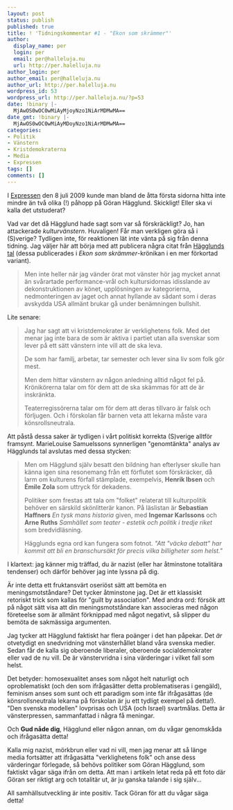 ```yaml
---
layout: post
status: publish
published: true
title: ! 'Tidningskommentar #1 - "Ekon som skrämmer"'
author:
  display_name: per
  login: per
  email: per@halleluja.nu
  url: http://per.halelluja.nu
author_login: per
author_email: per@halleluja.nu
author_url: http://per.halelluja.nu
wordpress_id: 53
wordpress_url: http://per.halleluja.nu/?p=53
date: !binary |-
  MjAwOS0wOC0wMiAyMjoyNzo1NiArMDMwMA==
date_gmt: !binary |-
  MjAwOS0wOC0wMiAyMDoyNzo1NiArMDMwMA==
categories:
- Politik
- Vänstern
- Kristdemokraterna
- Media
- Expressen
tags: []
comments: []
---
```

<p>I <a href="http://www.expressen.se">Expressen</a> den 8 juli 2009 kunde man bland de åtta första sidorna hitta inte mindre än två olika (!) påhopp på Göran Hägglund. Skickligt! Eller ska vi kalla det utstuderat?</p>
<p>Vad var det då Hägglund hade sagt som var så förskräckligt? Jo, han attackerade <em>kulturvänstern</em>. Huvaligen! Får man verkligen göra så i (S)verige? Tydligen inte, för reaktionen lät inte vänta på sig från denna tidning. Jag väljer här att börja med att publicera några citat från <a href="http://www.kristdemokraterna.se/GoranHagglund/Tal/090702Almedalen.aspx">Hägglunds tal</a> (dessa publicerades i <em>Ekon som skrämmer</em>-krönikan i en mer förkortad variant).</p>

<blockquote><p>Men inte heller när jag vänder örat mot vänster hör jag mycket annat än svårartade performance-vrål och kultursidornas idisslande av dekonstruktionen av könet, upplösningen av kategorierna, nedmonteringen av jaget och annat hyllande av sådant som i deras avskydda USA allmänt brukar gå under benämningen bullshit.</p></blockquote>
<p>Lite senare:</p>
<blockquote><p>Jag har sagt att vi kristdemokrater är verklighetens folk. Med det menar jag inte bara de som är aktiva i partiet utan alla svenskar som lever på ett sätt vänstern inte vill att de ska leva.</p>
<p>De som har familj, arbetar, tar semester och lever sina liv som folk gör mest.</p>
<p>Men dem hittar vänstern av någon anledning alltid något fel på. Krönikörerna talar om för dem att de ska skämmas för att de är inskränkta.</p>
<p>Teaterregissörerna talar om för dem att deras tillvaro är falsk och förljugen. Och i förskolan får barnen veta att lekarna måste vara könsrollsneutrala.</p></blockquote>
<p>Att påstå dessa saker är tydligen i vårt politiskt korrekta (S)verige alltför framsynt. MarieLouise Samuelssons synnerligen "genomtänkta" analys av Hägglunds tal avslutas med dessa stycken:</p>
<blockquote><p>Men om Hägglund själv besatt den bildning han efterlyser skulle han känna igen sina resonemang från ett förflutet som förskräcker, då larm om kulturens förfall stämplade, exempelvis, <strong>Henrik Ibsen</strong> och <strong>Émile Zola </strong>som uttryck för dekadens.</p>
<p>Politiker som frestas att tala om "folket" relaterat till kulturpolitik behöver en särskild skönlitterär kanon. På läslistan är <strong>Sebastian Haffners</strong> <em>En tysk mans historia</em> given, med <strong>Ingemar Karlssons</strong> och <strong>Arne Ruths</strong> <em>Samhället som teater - estetik och politik i tredje riket</em> som bredvidläsning.</p>
<p>Hägglunds egna ord kan fungera som fotnot. <em>"Att "väcka debatt" har kommit att bli en branschursäkt för precis vilka billigheter som helst."</em></p></blockquote>
<p>I klartext: jag känner mig träffad, du är nazist (eller har åtminstone totalitära tendenser) och därför behöver jag inte lyssna på dig.</p>
<p>Är inte detta ett fruktansvärt oseriöst sätt att bemöta en meningsmotståndare? Det tycker åtminstone jag. Det är ett klassiskt retoriskt trick som kallas för "guilt by association". Med andra ord: försök att på något sätt visa att din meningsmotståndare kan associeras med någon företeelse som är allmänt förknippad med något negativt, så slipper du bemöta de sakmässiga argumenten.</p>
<p>Jag tycker att Hägglund faktiskt har flera poänger i det han påpekar. Det <em>är</em> otvetydigt en snedvridning mot vänsterhållet bland våra svenska medier. Sedan får de kalla sig oberoende liberaler, oberoende socialdemokrater eller vad de nu vill. De är vänstervridna i sina värderingar i vilket fall som helst.</p>
<p>Det betyder: homosexualitet anses som något helt naturligt och oproblematiskt (och den som ifrågasätter detta problematiseras i gengäld), feminism anses som sunt och ett paradigm som inte får ifrågasättas (de könsrollsneutrala lekarna på förskolan är ju ett tydligt exempel på detta!). "Den svenska modellen" lovprisas och USA (och Israel) svartmålas. Detta är vänsterpressen, sammanfattad i några få meningar.</p>
<p>Och <strong>Gud nåde dig</strong>, Hägglund eller någon annan, om du vågar genomskåda och ifrågasätta detta!</p>
<p>Kalla mig nazist, mörkbrun eller vad ni vill, men jag menar att så länge media fortsätter att ifrågasätta "verklighetens folk" och anse dess värderingar förlegade, så behövs politiker som Göran Hägglund, som faktiskt vågar säga ifrån om detta. Att man i artikeln letat reda på ett foto där Göran ser riktigt arg och totalitär ut, är ju ganska talande i sig själv...</p>
<p>All samhällsutveckling är inte positiv. Tack Göran för att du vågar säga detta!</p>
